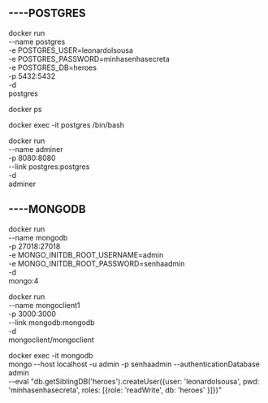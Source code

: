 ## ----POSTGRES

docker run \
    --name postgres \
    -e POSTGRES_USER=leonardolsousa \
    -e POSTGRES_PASSWORD=minhasenhasecreta \
    -e POSTGRES_DB=heroes \
    -p 5432:5432 \
    -d \
    postgres

docker ps

docker exec -it postgres /bin/bash

docker run \
    --name adminer \
    -p 8080:8080 \
    --link postgres:postgres \
    -d \
    adminer



## ----MONGODB

docker run \
    --name mongodb \
    -p 27018:27018 \
    -e MONGO_INITDB_ROOT_USERNAME=admin \
    -e MONGO_INITDB_ROOT_PASSWORD=senhaadmin \
    -d \
    mongo:4

docker run \
    --name mongoclient1 \
    -p 3000:3000 \
    --link mongodb:mongodb \
    -d \
    mongoclient/mongoclient

docker exec -it mongodb \
    mongo --host localhost -u admin -p senhaadmin --authenticationDatabase admin \
    --eval "db.getSiblingDB('heroes').createUser({user: 'leonardolsousa', pwd: 'minhasenhasecreta', roles: [{role: 'readWrite', db: 'heroes' }]})" 
